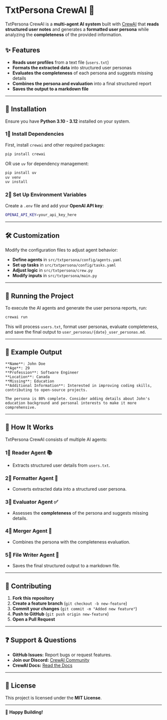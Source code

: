 # TxtPersona CrewAI 🚀  

TxtPersona CrewAI is a **multi-agent AI system** built with [CrewAI](https://crewai.com) that **reads structured user notes** and generates a **formatted user persona** while analyzing the **completeness** of the provided information.  

## ✨ Features  
- **Reads user profiles** from a text file (`users.txt`)  
- **Formats the extracted data** into structured user personas  
- **Evaluates the completeness** of each persona and suggests missing details  
- **Combines the persona and evaluation** into a final structured report  
- **Saves the output to a markdown file**  

---

## 📛 Installation  
Ensure you have **Python 3.10 - 3.12** installed on your system.  

### **1⃣ Install Dependencies**  
First, install `crewai` and other required packages:  
```bash
pip install crewai
```
OR use `uv` for dependency management:  
```bash
pip install uv
uv venv
uv install
```

### **2⃣ Set Up Environment Variables**  
Create a `.env` file and add your **OpenAI API key**:  
```bash
OPENAI_API_KEY=your_api_key_here
```

---

## 🛠️ Customization  
Modify the configuration files to adjust agent behavior:  
- **Define agents** in `src/txtpersona/config/agents.yaml`  
- **Set up tasks** in `src/txtpersona/config/tasks.yaml`  
- **Adjust logic** in `src/txtpersona/crew.py`  
- **Modify inputs** in `src/txtpersona/main.py`  

---

## 🚀 Running the Project  
To execute the AI agents and generate the user persona reports, run:  
```bash
crewai run
```
This will process `users.txt`, format user personas, evaluate completeness, and save the final output to `user_personas/{date}_user_personas.md`.

---

## 📄 Example Output  
```
**Name**: John Doe  
**Age**: 29  
**Profession**: Software Engineer  
**Location**: Canada  
**Missing**: Education  
**Additional Information**: Interested in improving coding skills, contributing to open-source projects.  

The persona is 80% complete. Consider adding details about John's education background and personal interests to make it more comprehensive.
```

---

## 🏰 How It Works  
TxtPersona CrewAI consists of multiple AI agents:  

### **1⃣ Reader Agent 📚**  
- Extracts structured user details from `users.txt`.  

### **2⃣ Formatter Agent 📝**  
- Converts extracted data into a structured user persona.  

### **3⃣ Evaluator Agent ✅**  
- Assesses the **completeness** of the persona and suggests missing details.  

### **4⃣ Merger Agent 🔗**  
- Combines the persona with the completeness evaluation.  

### **5⃣ File Writer Agent 💾**  
- Saves the final structured output to a markdown file.  

---

## 🌟 Contributing  
1. **Fork this repository**  
2. **Create a feature branch** (`git checkout -b new-feature`)  
3. **Commit your changes** (`git commit -m "Added new feature"`)  
4. **Push to GitHub** (`git push origin new-feature`)  
5. **Open a Pull Request**  

---

## ❓ Support & Questions  
- **GitHub Issues:** Report bugs or request features.  
- **Join our Discord:** [CrewAI Community](https://discord.com/invite/X4JWnZnxPb)  
- **CrewAI Docs:** [Read the Docs](https://docs.crewai.com)  

---

## 🐜 License  
This project is licensed under the **MIT License**.

---
🚀 **Happy Building!**  
```

